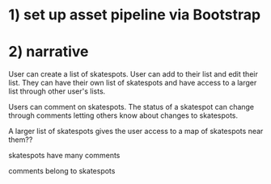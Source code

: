 # 1) set up asset pipeline via Bootstrap 
# 2) narrative 

User can create a list of skatespots. User can add to their list and edit their list. They can have their own list of skatespots and have access to a larger list through other user's lists. 

Users can comment on skatespots. The status of a skatespot can change through comments letting others know about changes to skatespots.

A larger list of skatespots gives the user access to a map of skatespots near them??

skatespots
  have many comments 

  comments 
    belong to skatespots